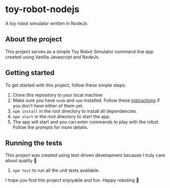 # toy-robot-nodejs

A toy robot simulator written in NodeJs

## About the project

This project serves as a simple Toy Robot Simulator command line app created using Vanilla Javascript and NodeJs.

## Getting started

To get started with this project, follow these simple steps:

1. Clone this repository to your local machine
1. Make sure you have `node` and `npm` installed. Follow these [instructions](https://docs.npmjs.com/downloading-and-installing-node-js-and-npm) if you don't have either of them yet.
1. `npm install` in the root directory to install all dependencies.
1. `npm start` in the root directory to start the app.
1. The app will start and you can enter commands to play with the robot. Follow the prompts for more details.

## Running the tests

This project was created using test-driven development because I truly care about quality 🤩

1. `npm test` to run all the unit tests available.

I hope you find this project enjoyable and fun. Happy roboting 🤖
